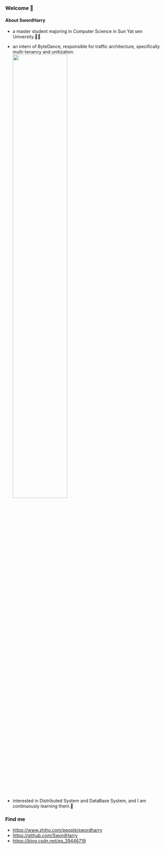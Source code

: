### Welcome  👋

#### About SwordHarry

- a master student majoring in Computer Science in Sun Yat sen University.👨‍💻‍

- an intern of ByteDance, responsible for traffic architecture, specifically multi-tenancy and unitization.<img src="https://user-images.githubusercontent.com/34940617/183463213-f5ec264f-a441-4c69-a081-b398fc26d2e8.png" width=60% float="left"/>

- interested in Distributed System and DataBase System, and I am continuously learning them.🐢

### Find me
- https://www.zhihu.com/people/swordharry
- https://github.com/SwordHarry
- https://blog.csdn.net/qq_39446719

